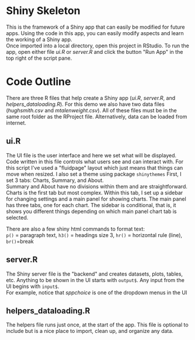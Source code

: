 # Shiny Skeleton
This is the framework of a Shiny app that can easily be modified for future apps. 
Using the code in this app, you can easily modify aspects and learn the working of a Shiny app.  
Once imported into a local directory, open this project in RStudio. 
To run the app, open either file _ui.R_ or _server.R_ and click the button 
"Run App" in the top right of the script pane.  


# Code Outline
There are three R files that help create a Shiny app 
(_ui.R_, _server.R_, and _helpers_dataloading.R_). For this demo we also
have two data files (_hughsmith.csv_ and _mtalenweight.csv_). All of these files must 
be in the same root folder as the RProject file. Alternatively, data can be 
loaded from internet.  

## ui.R
The UI file is the user interface and here we set what will be displayed. 
Code written in this file controls what users see and can interact with. 
For this script I've used a "fluidpage" layout which just means that things
can move when resized. I also set a theme using package `shinythemes`
First, I set 3 tabs: Charts, Summary, and About.  
Summary and About have no divisions within them and are straightforward.  
Charts is the first tab but most complex. Within this tab, I set up a 
sidebar for changing settings and a main panel for showing charts. 
The main panel has three tabs, one for each chart. 
The sidebar is conditional, that is, it shows you different things depending
on which main panel chart tab is selected.  

There are also a few shiny html commands to format text:  
`p()` = paragraph text, `h3()` = headings size 3, `hr()` = horizontal rule (line), `br()`=break


## server.R
The Shiny server file is the "backend" and creates datasets, plots, tables, etc. 
Anything to be shown in the UI starts with `output$`. 
Any input from the UI begins with `input$`.  
For example, notice that _sppchoice_ is one of the dropdown menus in the UI


## helpers_dataloading.R
The helpers file runs just once, at the start of the app. This file is optional to include
but is a nice place to import, clean up, and organize any data. 

